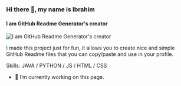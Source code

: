 ### Hi there 👋, my name is Ibrahim
#### I am GitHub Readme Generator's creator
![I am GitHub Readme Generator's creator](https://pbs.twimg.com/profile_banners/4853174237/1633256878/1500x500)

I made this project just for fun, it allows you to create nice and simple GitHub Readme files that you can copy/paste and use in your profile.

Skills: JAVA / PYTHON / JS / HTML / CSS

- 🔭 I’m currently working on this page. 





